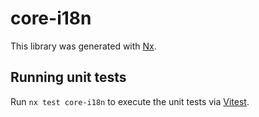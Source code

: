 # core-i18n

This library was generated with [Nx](https://nx.dev).

## Running unit tests

Run `nx test core-i18n` to execute the unit tests via [Vitest](https://vitest.dev/).
